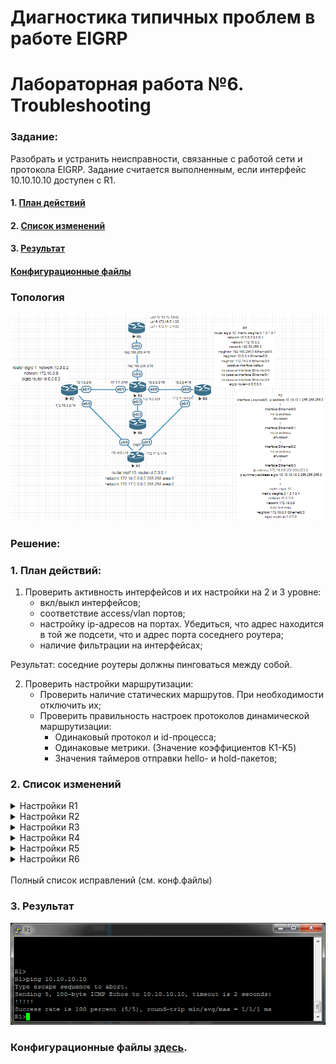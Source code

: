 # Диагностика типичных проблем в работе EIGRP
# Лабораторная работа №6. Troubleshooting

### Задание:
Разобрать и устранить неисправности, связанные с работой сети и протокола EIGRP. Задание считается выполненным, если интерфейс 10.10.10.10 доступен с R1.
#### 1. [План действий](README.md#1-план-действий-1)
#### 2. [Список изменений](README.md#2-список-изменений-1)
#### 3. [Результат](README.md#3-результат-1)
#### [Конфигурационные файлы](README.md#конфигурационные-файлы-здесь)


### Топология

![network_3](network_3.png)

### Решение:

### 1. План действий:
1. Проверить активность интерфейсов и их настройки на 2 и 3 уровне:
    - вкл/выкл интерфейсов;
    - соответствие access/vlan портов;
    - настройку ip-адресов на портах. Убедиться, что адрес находится в той же подсети, что и адрес порта соседнего роутера;
    - наличие фильтрации на интерфейсах;

Результат: соседние роутеры должны пинговаться между собой.

2. Проверить настройки маршрутизации:
    - Проверить наличие статических маршрутов. При необходимости отключить их;
    - Проверить правильность настроек протоколов динамической маршрутизации:
        - Одинаковый протокол и id-процесса;
        - Одинаковые метрики. (Значение коэффициентов К1-K5)
        - Значения таймеров отправки hello- и hold-пакетов;

### 2. Список изменений

<details>
 <summary>Настройки R1</summary>

``` bash
- e0/0: Убираем фильтр на access-list
Включаем интерфейсов
- e0/1: Убираем фильтр на access-list
- Настроена маршрутизация по OSFP.
- Деактивируем OSPF и настраиваем EIGRP.
Хотя, думаю можно было бы сделать редистрибуцию, но данную тему пока не проходили:)
```

``` bash
R1(config)#int e0/0
R1(config-if)#no ip access-group 10 in
R1(config-if)#no shutdown

R2(config)#int e0/0
R2(config-if)#no ip access-group 10 in

R1(config)#no router ospf 10
R1(config)#router eigrp 10
R1(config-router)#network 172.16.0.0
R1(config-router)#network 172.17.0.0
```
</details>

<details>
 <summary>Настройки R2</summary>

``` bash
- Исправим hostname на R2
- Исправим id-процесса EIGRP на 10.
- На e0/1 исправим маску подсети c /8 на /16
- Уберём статический маршрут до 10.0.0.0 через e0/0.
```
</details>

<details>
 <summary>Настройки R3</summary>

``` bash
- Включим e0/2
- Исправим опечатку 192.68.0.0
- Включим маршрутизацию.
- Включим анонсирование маршрутов на интерейсах e0/0-e0/3.
- У R3 нет соседа 192.168.255.5 через e0/3
- Уберем статический маршрут до 10.10.10.10.
```
</details>

<details>
 <summary>Настройки R4</summary>

``` bash
- Анонсируем интерфейсы e0/0 и e0/1 в EIGRP и активируем eigrp 10;
- Уберём настройки таймеров отправки hello и hold пакетов;
- Активируем eigrp 10;
- Убираем статический роутинг до 10.0.0.0/8 через e0/1;
- Исправим router-id на 0.0.0.4;
```
</details>

<details>
 <summary>Настройки R5</summary>

``` bash
- На e0/2 уберём привязку к access-list, назначим ip 192.168.255.4/16 и включим его;
- На e0/0 ip-адресс из той же подсети, что и на e0/2. Убираем.
- Не настроен EIGRP. Анонсируем интерфейсы 192.168.255.0/16 и Lo1
- Исправим router-id на 0.0.0.4;
- Уберём no ip route-cache с e0/2 и Lo1;
- Адреса интерфейсов Lo16 и Lo17 пересекаются с адресами R1. Уберём сетевые настройки;
- Включим Lo1.

```
</details>

<details>
 <summary>Настройки R6</summary>

``` bash
- Изменим маску для Lo0 на /32
- Отключим суммаризации маршрутов на интерфейсе e0/3 и в конфигурации eigrp.
- В EIGRP уберём параметры метрики. - Исправим анонсирование интерфейсов из 10 подсети.
```
</details>
</br>
Полный список исправлений (см. конф.файлы)

### 3. Результат

![result](result.png)

### Конфигурационные файлы [здесь](config/).

